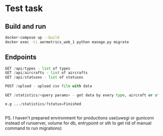 # Test task



## Build and run



```bash
docker-compose up --build
docker exec -ti aermetrics_web_1 python manage.py migrate
```

## Endpoints

```python
GET /api/types - list of types
GET /api/aircrafts - list of aircrafts
GET /api/statuses - list of statuses

POST /upload - upload csv file with data
    
GET /statistics/<query params> - get data by every type, aircraft or status

e.g .../statistics/?status=Finished
 
```

PS. I haven't prepared environment for productions use(uwsgi or gunicorn instead of runserver, 
volume for db, entrypoint or sth to get rid of manual command to run migrations)


